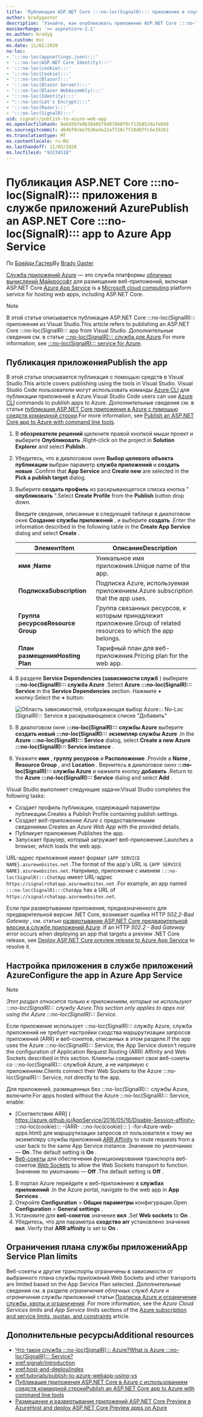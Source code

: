 ```yaml
---
title: 'Публикация ASP.NET Core :::no-loc(SignalR)::: приложения в службе приложений Azure'
author: bradygaster
description: 'Узнайте, как опубликовать приложение ASP.NET Core :::no-loc(SignalR)::: в службе приложений Azure.'
monikerRange: '>= aspnetcore-2.1'
ms.author: bradyg
ms.custom: mvc
ms.date: 11/02/2020
no-loc:
- ':::no-loc(appsettings.json):::'
- ':::no-loc(ASP.NET Core Identity):::'
- ':::no-loc(cookie):::'
- ':::no-loc(Cookie):::'
- ':::no-loc(Blazor):::'
- ':::no-loc(Blazor Server):::'
- ':::no-loc(Blazor WebAssembly):::'
- ':::no-loc(Identity):::'
- ":::no-loc(Let's Encrypt):::"
- ':::no-loc(Razor):::'
- ':::no-loc(SignalR):::'
uid: signalr/publish-to-azure-web-app
ms.openlocfilehash: 8e6d36fe0b38486f94078b8f9cf12b852da7e0d9
ms.sourcegitcommit: d64bf0cbe763beda22a7728c7f10d07fc5e19262
ms.translationtype: MT
ms.contentlocale: ru-RU
ms.lasthandoff: 11/03/2020
ms.locfileid: "93234518"
---
```

# <a name="publish-an-aspnet-core-no-locsignalr-app-to-azure-app-service"></a><span data-ttu-id="834ab-103">Публикация ASP.NET Core :::no-loc(SignalR)::: приложения в службе приложений Azure</span><span class="sxs-lookup"><span data-stu-id="834ab-103">Publish an ASP.NET Core :::no-loc(SignalR)::: app to Azure App Service</span></span>

<span data-ttu-id="834ab-104">По [Брейди Гастер](https://twitter.com/bradygaster)</span><span class="sxs-lookup"><span data-stu-id="834ab-104">By [Brady Gaster](https://twitter.com/bradygaster)</span></span>

<span data-ttu-id="834ab-105">[Служба приложений Azure](/azure/app-service/app-service-web-overview) — это служба платформы [облачных вычислений Майкрософт](https://azure.microsoft.com/) для размещения веб-приложений, включая ASP.NET Core.</span><span class="sxs-lookup"><span data-stu-id="834ab-105">[Azure App Service](/azure/app-service/app-service-web-overview) is a [Microsoft cloud computing](https://azure.microsoft.com/) platform service for hosting web apps, including ASP.NET Core.</span></span>

> [!NOTE]
> <span data-ttu-id="834ab-106">В этой статье описывается публикация ASP.NET Core :::no-loc(SignalR)::: приложения из Visual Studio.</span><span class="sxs-lookup"><span data-stu-id="834ab-106">This article refers to publishing an ASP.NET Core :::no-loc(SignalR)::: app from Visual Studio.</span></span> <span data-ttu-id="834ab-107">Дополнительные сведения см. в статье [ :::no-loc(SignalR)::: служба для Azure](https://azure.microsoft.com/services/signalr-service).</span><span class="sxs-lookup"><span data-stu-id="834ab-107">For more information, see [:::no-loc(SignalR)::: service for Azure](https://azure.microsoft.com/services/signalr-service).</span></span>

## <a name="publish-the-app"></a><span data-ttu-id="834ab-108">Публикация приложения</span><span class="sxs-lookup"><span data-stu-id="834ab-108">Publish the app</span></span>

<span data-ttu-id="834ab-109">В этой статье описывается публикация с помощью средств в Visual Studio.</span><span class="sxs-lookup"><span data-stu-id="834ab-109">This article covers publishing using the tools in Visual Studio.</span></span> <span data-ttu-id="834ab-110">Visual Studio Code пользователи могут использовать команды [Azure CLI](/cli/azure) для публикации приложений в Azure.</span><span class="sxs-lookup"><span data-stu-id="834ab-110">Visual Studio Code users can use [Azure CLI](/cli/azure) commands to publish apps to Azure.</span></span> <span data-ttu-id="834ab-111">Дополнительные сведения см. в статье [публикация ASP.NET Core приложения в Azure с помощью средств командной строки](/azure/app-service/app-service-web-get-started-dotnet).</span><span class="sxs-lookup"><span data-stu-id="834ab-111">For more information, see [Publish an ASP.NET Core app to Azure with command line tools](/azure/app-service/app-service-web-get-started-dotnet).</span></span>

1. <span data-ttu-id="834ab-112">В **обозревателе решений** щелкните правой кнопкой мыши проект и выберите **Опубликовать** .</span><span class="sxs-lookup"><span data-stu-id="834ab-112">Right-click on the project in **Solution Explorer** and select **Publish** .</span></span>

1. <span data-ttu-id="834ab-113">Убедитесь, что в диалоговом окне **Выбор целевого объекта публикации** выбран параметр **служба приложений** и **создать новые** .</span><span class="sxs-lookup"><span data-stu-id="834ab-113">Confirm that **App Service** and **Create new** are selected in the **Pick a publish target** dialog.</span></span>

1. <span data-ttu-id="834ab-114">Выберите **создать профиль** из раскрывающегося списка кнопка " **опубликовать** ".</span><span class="sxs-lookup"><span data-stu-id="834ab-114">Select **Create Profile** from the **Publish** button drop down.</span></span>

   <span data-ttu-id="834ab-115">Введите сведения, описанные в следующей таблице в диалоговом окне **Создание службы приложений** , и выберите **создать** .</span><span class="sxs-lookup"><span data-stu-id="834ab-115">Enter the information described in the following table in the **Create App Service** dialog and select **Create** .</span></span>

   | <span data-ttu-id="834ab-116">Элемент</span><span class="sxs-lookup"><span data-stu-id="834ab-116">Item</span></span>               | <span data-ttu-id="834ab-117">Описание</span><span class="sxs-lookup"><span data-stu-id="834ab-117">Description</span></span> |
   | ------------------ | ----------- |
   | <span data-ttu-id="834ab-118">**имя** ;</span><span class="sxs-lookup"><span data-stu-id="834ab-118">**Name**</span></span>           | <span data-ttu-id="834ab-119">Уникальное имя приложения.</span><span class="sxs-lookup"><span data-stu-id="834ab-119">Unique name of the app.</span></span> |
   | <span data-ttu-id="834ab-120">**Подписка**</span><span class="sxs-lookup"><span data-stu-id="834ab-120">**Subscription**</span></span>   | <span data-ttu-id="834ab-121">Подписка Azure, используемая приложением.</span><span class="sxs-lookup"><span data-stu-id="834ab-121">Azure subscription that the app uses.</span></span> |
   | <span data-ttu-id="834ab-122">**Группа ресурсов**</span><span class="sxs-lookup"><span data-stu-id="834ab-122">**Resource Group**</span></span> | <span data-ttu-id="834ab-123">Группа связанных ресурсов, к которым принадлежит приложение.</span><span class="sxs-lookup"><span data-stu-id="834ab-123">Group of related resources to which the app belongs.</span></span> |
   | <span data-ttu-id="834ab-124">**План размещения**</span><span class="sxs-lookup"><span data-stu-id="834ab-124">**Hosting Plan**</span></span>   | <span data-ttu-id="834ab-125">Тарифный план для веб-приложения.</span><span class="sxs-lookup"><span data-stu-id="834ab-125">Pricing plan for the web app.</span></span> |

1. <span data-ttu-id="834ab-126">В разделе **Service Dependencies (зависимости служб** ) выберите **:::no-loc(SignalR)::: служба Azure** .</span><span class="sxs-lookup"><span data-stu-id="834ab-126">Select **Azure :::no-loc(SignalR)::: Service** in the **Service Dependencies** section.</span></span> <span data-ttu-id="834ab-127">Нажмите **+** кнопку:</span><span class="sxs-lookup"><span data-stu-id="834ab-127">Select the **+** button:</span></span>

   ![Область зависимостей, отображающая выбор Azure::: No-Loc (SignalR)::: Service в раскрывающемся списке "Добавить"](publish-to-azure-web-app/_static/signalr-service-dependency.png)

1. <span data-ttu-id="834ab-129">В диалоговом окне **:::no-loc(SignalR)::: службы Azure** выберите **создать новый :::no-loc(SignalR)::: экземпляр службы Azure** .</span><span class="sxs-lookup"><span data-stu-id="834ab-129">In the **Azure :::no-loc(SignalR)::: Service** dialog, select **Create a new Azure :::no-loc(SignalR)::: Service instance** .</span></span>

1. <span data-ttu-id="834ab-130">Укажите **имя** , **группу ресурсов** и **Расположение** .</span><span class="sxs-lookup"><span data-stu-id="834ab-130">Provide a **Name** , **Resource Group** , and **Location** .</span></span> <span data-ttu-id="834ab-131">Вернитесь в диалоговое окно **:::no-loc(SignalR)::: службы Azure** и нажмите кнопку **добавить** .</span><span class="sxs-lookup"><span data-stu-id="834ab-131">Return to the **Azure :::no-loc(SignalR)::: Service** dialog and select **Add** .</span></span>

<span data-ttu-id="834ab-132">Visual Studio выполняет следующие задачи:</span><span class="sxs-lookup"><span data-stu-id="834ab-132">Visual Studio completes the following tasks:</span></span>

* <span data-ttu-id="834ab-133">Создает профиль публикации, содержащий параметры публикации.</span><span class="sxs-lookup"><span data-stu-id="834ab-133">Creates a Publish Profile containing publish settings.</span></span>
* <span data-ttu-id="834ab-134">Создает *веб-приложение Azure* с предоставленными сведениями.</span><span class="sxs-lookup"><span data-stu-id="834ab-134">Creates an *Azure Web App* with the provided details.</span></span>
* <span data-ttu-id="834ab-135">Публикует приложение.</span><span class="sxs-lookup"><span data-stu-id="834ab-135">Publishes the app.</span></span>
* <span data-ttu-id="834ab-136">Запускает браузер, который загружает веб-приложение.</span><span class="sxs-lookup"><span data-stu-id="834ab-136">Launches a browser, which loads the web app.</span></span>

<span data-ttu-id="834ab-137">URL-адрес приложения имеет формат `{APP SERVICE NAME}.azurewebsites.net` .</span><span class="sxs-lookup"><span data-stu-id="834ab-137">The format of the app's URL is `{APP SERVICE NAME}.azurewebsites.net`.</span></span> <span data-ttu-id="834ab-138">Например, приложение с именем `:::no-loc(SignalR):::ChatApp` имеет URL-адрес `https://signalrchatapp.azurewebsites.net` .</span><span class="sxs-lookup"><span data-stu-id="834ab-138">For example, an app named `:::no-loc(SignalR):::ChatApp` has a URL of `https://signalrchatapp.azurewebsites.net`.</span></span>

<span data-ttu-id="834ab-139">Если при развертывании приложения, предназначенного для предварительной версии .NET Core, возникает ошибка HTTP *502,2-Bad Gateway* , см. статью [развертывание ASP.NET Core предварительной версии в службе приложений Azure](xref:host-and-deploy/azure-apps/index#deploy-aspnet-core-preview-release-to-azure-app-service) .</span><span class="sxs-lookup"><span data-stu-id="834ab-139">If an HTTP *502.2 - Bad Gateway* error occurs when deploying an app that targets a preview .NET Core release, see [Deploy ASP.NET Core preview release to Azure App Service](xref:host-and-deploy/azure-apps/index#deploy-aspnet-core-preview-release-to-azure-app-service) to resolve it.</span></span>

## <a name="configure-the-app-in-azure-app-service"></a><span data-ttu-id="834ab-140">Настройка приложения в службе приложений Azure</span><span class="sxs-lookup"><span data-stu-id="834ab-140">Configure the app in Azure App Service</span></span>

> [!NOTE]
> <span data-ttu-id="834ab-141">*Этот раздел относится только к приложениям, которые не используют :::no-loc(SignalR)::: службу Azure.*</span><span class="sxs-lookup"><span data-stu-id="834ab-141">*This section only applies to apps not using the Azure :::no-loc(SignalR)::: Service.*</span></span>
>
> <span data-ttu-id="834ab-142">Если приложение использует :::no-loc(SignalR)::: службу Azure, служба приложений не требует настройки сходства маршрутизации запросов приложений (ARR) и веб-сокетов, описанных в этом разделе.</span><span class="sxs-lookup"><span data-stu-id="834ab-142">If the app uses the Azure :::no-loc(SignalR)::: Service, the App Service doesn't require the configuration of Application Request Routing (ARR) Affinity and Web Sockets described in this section.</span></span> <span data-ttu-id="834ab-143">Клиенты соединяют свои веб-сокеты со :::no-loc(SignalR)::: службой Azure, а не напрямую с приложением.</span><span class="sxs-lookup"><span data-stu-id="834ab-143">Clients connect their Web Sockets to the Azure :::no-loc(SignalR)::: Service, not directly to the app.</span></span>

<span data-ttu-id="834ab-144">Для приложений, размещенных без :::no-loc(SignalR)::: службы Azure, включите:</span><span class="sxs-lookup"><span data-stu-id="834ab-144">For apps hosted without the Azure :::no-loc(SignalR)::: Service, enable:</span></span>

* <span data-ttu-id="834ab-145">[Соответствие ARR] ( https://azure.github.io/AppService/2016/05/16/Disable-Session-affinity- :::no-loc(cookie)::: -(ARR- :::no-loc(cookie)::: ) -for-Azure-web-apps.html) для маршрутизации запросов от пользователя к тому же экземпляру службы приложений.</span><span class="sxs-lookup"><span data-stu-id="834ab-145">[ARR Affinity](https://azure.github.io/AppService/2016/05/16/Disable-Session-affinity-:::no-loc(cookie):::-(ARR-:::no-loc(cookie):::)-for-Azure-web-apps.html) to route requests from a user back to the same App Service instance.</span></span> <span data-ttu-id="834ab-146">Значение по умолчанию — **On** .</span><span class="sxs-lookup"><span data-stu-id="834ab-146">The default setting is **On** .</span></span>
* <span data-ttu-id="834ab-147">[Веб-сокеты](xref:fundamentals/websockets) для обеспечения функционирования транспорта веб-сокетов.</span><span class="sxs-lookup"><span data-stu-id="834ab-147">[Web Sockets](xref:fundamentals/websockets) to allow the Web Sockets transport to function.</span></span> <span data-ttu-id="834ab-148">Значение по умолчанию — **Off** .</span><span class="sxs-lookup"><span data-stu-id="834ab-148">The default setting is **Off** .</span></span>

1. <span data-ttu-id="834ab-149">В портал Azure перейдите к веб-приложению в **службах приложений** .</span><span class="sxs-lookup"><span data-stu-id="834ab-149">In the Azure portal, navigate to the web app in **App Services** .</span></span>
1. <span data-ttu-id="834ab-150">Откройте **Configuration**  >  **Общие параметры** конфигурации.</span><span class="sxs-lookup"><span data-stu-id="834ab-150">Open **Configuration** > **General settings** .</span></span>
1. <span data-ttu-id="834ab-151">Установите для **веб-сокетов** значение **вкл** .</span><span class="sxs-lookup"><span data-stu-id="834ab-151">Set **Web sockets** to **On** .</span></span>
1. <span data-ttu-id="834ab-152">Убедитесь, что для параметра **сходство arr** установлено значение **вкл** .</span><span class="sxs-lookup"><span data-stu-id="834ab-152">Verify that **ARR affinity** is set to **On** .</span></span>

## <a name="app-service-plan-limits"></a><span data-ttu-id="834ab-153">Ограничения плана службы приложений</span><span class="sxs-lookup"><span data-stu-id="834ab-153">App Service Plan limits</span></span>

<span data-ttu-id="834ab-154">Веб-сокеты и другие транспорты ограничены в зависимости от выбранного плана службы приложений.</span><span class="sxs-lookup"><span data-stu-id="834ab-154">Web Sockets and other transports are limited based on the App Service Plan selected.</span></span> <span data-ttu-id="834ab-155">Дополнительные сведения см. в разделе *ограничения облачных служб Azure* и *ограничения службы приложений* статьи [Подписка Azure и ограничения службы, квоты и ограничения](/azure/azure-subscription-service-limits#app-service-limits) .</span><span class="sxs-lookup"><span data-stu-id="834ab-155">For more information, see the *Azure Cloud Services limits* and *App Service limits* sections of the [Azure subscription and service limits, quotas, and constraints](/azure/azure-subscription-service-limits#app-service-limits) article.</span></span>

## <a name="additional-resources"></a><span data-ttu-id="834ab-156">Дополнительные ресурсы</span><span class="sxs-lookup"><span data-stu-id="834ab-156">Additional resources</span></span>

* [<span data-ttu-id="834ab-157">Что такое служба :::no-loc(SignalR)::: Azure?</span><span class="sxs-lookup"><span data-stu-id="834ab-157">What is Azure :::no-loc(SignalR)::: Service?</span></span>](/azure/azure-signalr/signalr-overview)
* <xref:signalr/introduction>
* <xref:host-and-deploy/index>
* <xref:tutorials/publish-to-azure-webapp-using-vs>
* [<span data-ttu-id="834ab-158">Публикация приложения ASP.NET Core в Azure с использованием средств командной строки</span><span class="sxs-lookup"><span data-stu-id="834ab-158">Publish an ASP.NET Core app to Azure with command line tools</span></span>](/azure/app-service/app-service-web-get-started-dotnet)
* [<span data-ttu-id="834ab-159">Размещение и развертывание приложений ASP.NET Core Preview в Azure</span><span class="sxs-lookup"><span data-stu-id="834ab-159">Host and deploy ASP.NET Core Preview apps on Azure</span></span>](xref:host-and-deploy/azure-apps/index#deploy-aspnet-core-preview-release-to-azure-app-service)
